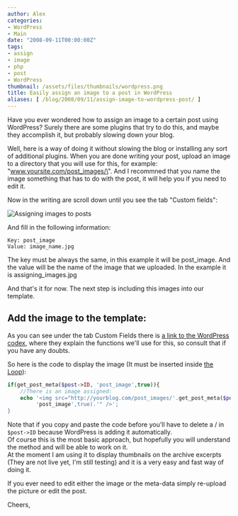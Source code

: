 ```yaml
---
author: Alex
categories:
- WordPress
- Main
date: "2008-09-11T00:00:00Z"
tags:
- assign
- image
- php
- post
- WordPress
thumbnail: /assets/files/thumbnails/wordpress.png
title: Easily assign an image to a post in WordPress
aliases: [ /blog/2008/09/11/assign-image-to-wordpress-post/ ]
---
```

 

Have you ever wondered how to assign an image to a certain post using WordPress? Surely there are some plugins that try to do this, and maybe they accomplish it, but probably slowing down your blog.

Well, here is a way of doing it without slowing the blog or installing any sort of additional plugins. When you are done writing your post, upload an image to a directory that you will use for this, for example: \"www.yoursite.com/post_images/\". And I recommned that you name the image something that has to do with the post, it will help you if you need to edit it.

Now in the writing are scroll down until you see the tab \"Custom fields\":

![Assigning images to posts][1]

And fill in the following information:

 [1]: http://static.urbanoalvarez.es/img/blog/assigning_images.gif

    Key: post_image
    Value: image_name.jpg
    

The key must be always the same, in this example it will be post\_image. And the value will be the name of the image that we uploaded. In the example it is assigning\_images.jpg

And that\'s it for now. The next step is including this images into our template.

## Add the image to the template:

As you can see under the tab Custom Fields there is [a link to the WordPress codex][2], where they explain the functions we\'ll use for this, so consult that if you have any doubts.

 [2]: http://codex.wordpress.org/Using_Custom_Fields

So here is the code to display the image (It must be inserted inside [the Loop][3]):

 [3]: http://codex.wordpress.org/The_Loop
 
``` php
if(get_post_meta($post->ID, 'post_image',true)){
	//There is an image assigned:
	echo '<img src="http://yourblog.com/post_images/'.get_post_meta($post-/>ID,'.
		 'post_image',true).'" />';
}
```

Note that if you copy and paste the code before you\'ll have to delete a / in `$post->ID` because WordPress is adding it automatically.  
Of course this is the most basic approach, but hopefully you will understand the method and will be able to work on it.  
At the moment I am using it to display thumbnails on the archive excerpts (They are not live yet, I\'m still testing) and it is a very easy and fast way of doing it.

If you ever need to edit either the image or the meta-data simply re-upload the picture or edit the post.

Cheers,
